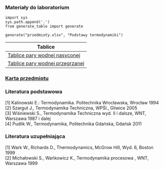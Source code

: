 <link rel="stylesheet" href="https://thermores.pwr.edu.pl/files/cache/projects/157/pl/css/style.css?1670941512">

### Materiały do laboratorium

```{.python .cb-run}
import sys
sys.path.append('.')
from generate_table import generate

generate("przedmioty.xlsx", "Podstawy termodynamiki")
```

| Tablice                                                                                                                                                                                                                            |
| ---------------------------------------------------------------------------------------------------------------------------------------------------------------------------------------------------------------------------------- |
| [Tablice pary wodnej nasyconej](https://thermores.pwr.edu.pl/fcp/xGBUKOQtTKlQhbx08SlkTUgFFUWRuHQwFDBoIVURNFDgPW1ZpCFghUHcKVigEQR1BXQEsKTwdAQsKJBVYCRlYdxdFDy4Z/157/public/podst_termo_cw/pt_tablice_pary_wodnej_nasyconej.pdf)     |
| [Tablice pary wodnej przegrzanej](https://thermores.pwr.edu.pl/fcp/xGBUKOQtTKlQhbx08SlkTUgFFUWRuHQwFDBoIVURNFDgPW1ZpCFghUHcKVigEQR1BXQEsKTwdAQsKJBVYCRlYdxdFDy4Z/157/public/podst_termo_cw/pt_tablice_pary_wodnej_przegrzanej.pdf) |

### [Karta przedmiotu](https://wme.pwr.edu.pl/download/3gURFBcUQyL1FeFExTCQRTaFMVHyUsDWZSWGJWF1tTWnBYDXFAAV1EBnIKET0MB1UPP1ZIeGtNWEFETkEAQE5BfU4NT3JZBnJNcQBG,vTJ3w0DDU0HWcYeDMZPjI8dSR_IQZBKyozKBUqYzA8NwFuIGtfaSpCI1g/esn110008_podstawy_termodynamiki.pdf)

### Literatura podstawowa

[1] Kalinowski E.: Termodynamika. Politechnika Wrocławska, Wrocław 1994\
[2] Szargut J., Termodynamika Techniczna, WPŚl., Gliwice 2005\
[3] Wiśniewski S., Termodynamika Techniczna wyd. II i dalsze, WNT, Warszawa 1987 i dalej\
[4] Pudlik W., Termodynamika, Politechnika Gdańska, Gdańsk 2011

### Literatura uzupełniająca

[1] Wark W., Richards D., Thermodynamics, McGrow Hill, Wyd. 6, Boston 1999\
[2] Michałowski S., Wańkowicz K., Termodynamika procesowa , WNT, Warszawa 1999
